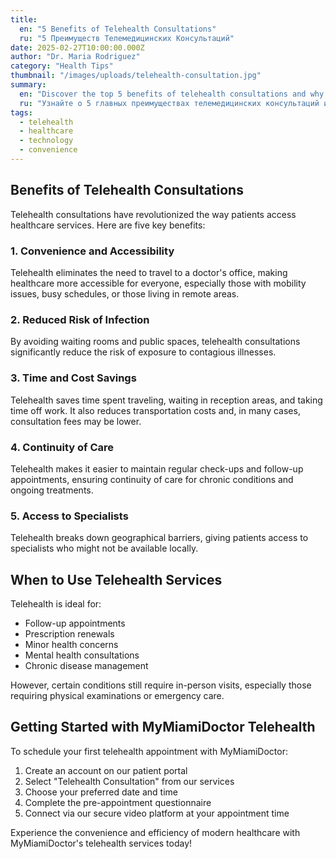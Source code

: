 ```yaml
---
title:
  en: "5 Benefits of Telehealth Consultations"
  ru: "5 Преимуществ Телемедицинских Консультаций"
date: 2025-02-27T10:00:00.000Z
author: "Dr. Maria Rodriguez"
category: "Health Tips"
thumbnail: "/images/uploads/telehealth-consultation.jpg"
summary:
  en: "Discover the top 5 benefits of telehealth consultations and why they're becoming increasingly popular for routine medical care."
  ru: "Узнайте о 5 главных преимуществах телемедицинских консультаций и почему они становятся все более популярными для рутинного медицинского обслуживания."
tags:
  - telehealth
  - healthcare
  - technology
  - convenience
---
```


## Benefits of Telehealth Consultations

Telehealth consultations have revolutionized the way patients access healthcare services. Here are five key benefits:

### 1. Convenience and Accessibility

Telehealth eliminates the need to travel to a doctor's office, making healthcare more accessible for everyone, especially those with mobility issues, busy schedules, or those living in remote areas.

### 2. Reduced Risk of Infection

By avoiding waiting rooms and public spaces, telehealth consultations significantly reduce the risk of exposure to contagious illnesses.

### 3. Time and Cost Savings

Telehealth saves time spent traveling, waiting in reception areas, and taking time off work. It also reduces transportation costs and, in many cases, consultation fees may be lower.

### 4. Continuity of Care

Telehealth makes it easier to maintain regular check-ups and follow-up appointments, ensuring continuity of care for chronic conditions and ongoing treatments.

### 5. Access to Specialists

Telehealth breaks down geographical barriers, giving patients access to specialists who might not be available locally.

## When to Use Telehealth Services

Telehealth is ideal for:
- Follow-up appointments
- Prescription renewals
- Minor health concerns
- Mental health consultations
- Chronic disease management

However, certain conditions still require in-person visits, especially those requiring physical examinations or emergency care.

## Getting Started with MyMiamiDoctor Telehealth

To schedule your first telehealth appointment with MyMiamiDoctor:
1. Create an account on our patient portal
2. Select "Telehealth Consultation" from our services
3. Choose your preferred date and time
4. Complete the pre-appointment questionnaire
5. Connect via our secure video platform at your appointment time

Experience the convenience and efficiency of modern healthcare with MyMiamiDoctor's telehealth services today!